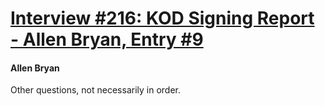 # [Interview #216: KOD Signing Report - Allen Bryan, Entry #9](https://www.theoryland.com/intvmain.php?i=216#9)

#### Allen Bryan

Other questions, not necessarily in order.

